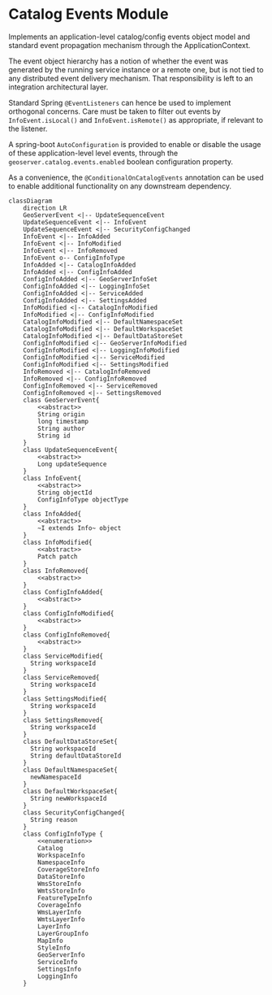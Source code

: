 # Catalog Events Module

Implements an application-level catalog/config events object model
and standard event propagation mechanism through the ApplicationContext.

The event object hierarchy has a notion of whether the event was generated
by the running service instance or a remote one, but is not tied to any
distributed event delivery mechanism. That responsibility is left to
an integration architectural layer.

Standard Spring `@EventListeners` can hence be used to implement
orthogonal concerns. Care must be taken to filter out events
by `InfoEvent.isLocal()` and `InfoEvent.isRemote()` as appropriate,
if relevant to the listener.

A spring-boot `AutoConfiguration` is provided to enable or disable
the usage of these application-level level events, through
the `geoserver.catalog.events.enabled` boolean configuration property.

As a convenience, the `@ConditionalOnCatalogEvents` annotation
can be used to enable additional functionality on any downstream
dependency.


```mermaid
classDiagram
    direction LR
    GeoServerEvent <|-- UpdateSequenceEvent
    UpdateSequenceEvent <|-- InfoEvent
    UpdateSequenceEvent <|-- SecurityConfigChanged
    InfoEvent <|-- InfoAdded
    InfoEvent <|-- InfoModified
    InfoEvent <|-- InfoRemoved
    InfoEvent o-- ConfigInfoType
    InfoAdded <|-- CatalogInfoAdded
    InfoAdded <|-- ConfigInfoAdded
    ConfigInfoAdded <|-- GeoServerInfoSet
    ConfigInfoAdded <|-- LoggingInfoSet
    ConfigInfoAdded <|-- ServiceAdded
    ConfigInfoAdded <|-- SettingsAdded
    InfoModified <|-- CatalogInfoModified
    InfoModified <|-- ConfigInfoModified
    CatalogInfoModified <|-- DefaultNamespaceSet
    CatalogInfoModified <|-- DefaultWorkspaceSet
    CatalogInfoModified <|-- DefaultDataStoreSet
    ConfigInfoModified <|-- GeoServerInfoModified
    ConfigInfoModified <|-- LoggingInfoModified
    ConfigInfoModified <|-- ServiceModified
    ConfigInfoModified <|-- SettingsModified
    InfoRemoved <|-- CatalogInfoRemoved
    InfoRemoved <|-- ConfigInfoRemoved
    ConfigInfoRemoved <|-- ServiceRemoved
    ConfigInfoRemoved <|-- SettingsRemoved
    class GeoServerEvent{
        <<abstract>>
        String origin
        long timestamp
        String author
        String id
    }
    class UpdateSequenceEvent{
        <<abstract>>
        Long updateSequence
    }
    class InfoEvent{
        <<abstract>>
        String objectId
        ConfigInfoType objectType
    }
    class InfoAdded{
        <<abstract>>
        ~I extends Info~ object
    }
    class InfoModified{
        <<abstract>>
        Patch patch
    }
    class InfoRemoved{
        <<abstract>>
    }
    class ConfigInfoAdded{
        <<abstract>>
    }
    class ConfigInfoModified{
        <<abstract>>
    }
    class ConfigInfoRemoved{
        <<abstract>>
    }
    class ServiceModified{
      String workspaceId
    }
    class ServiceRemoved{
      String workspaceId
    }
    class SettingsModified{
      String workspaceId
    }
    class SettingsRemoved{
      String workspaceId
    }
    class DefaultDataStoreSet{
      String workspaceId
      String defaultDataStoreId
    }
    class DefaultNamespaceSet{
      newNamespaceId
    }
    class DefaultWorkspaceSet{
      String newWorkspaceId
    }
    class SecurityConfigChanged{
      String reason
    }
    class ConfigInfoType {
        <<enumeration>>
        Catalog
        WorkspaceInfo
        NamespaceInfo
        CoverageStoreInfo
        DataStoreInfo
        WmsStoreInfo
        WmtsStoreInfo
        FeatureTypeInfo
        CoverageInfo
        WmsLayerInfo
        WmtsLayerInfo
        LayerInfo
        LayerGroupInfo
        MapInfo
        StyleInfo
        GeoServerInfo
        ServiceInfo
        SettingsInfo
        LoggingInfo
    }
```
